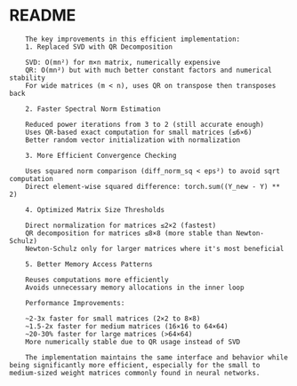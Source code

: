 # README


        The key improvements in this efficient implementation:
        1. Replaced SVD with QR Decomposition
        
        SVD: O(mn²) for m×n matrix, numerically expensive
        QR: O(mn²) but with much better constant factors and numerical stability
        For wide matrices (m < n), uses QR on transpose then transposes back
        
        2. Faster Spectral Norm Estimation
        
        Reduced power iterations from 3 to 2 (still accurate enough)
        Uses QR-based exact computation for small matrices (≤6×6)
        Better random vector initialization with normalization
        
        3. More Efficient Convergence Checking
        
        Uses squared norm comparison (diff_norm_sq < eps²) to avoid sqrt computation
        Direct element-wise squared difference: torch.sum((Y_new - Y) ** 2)
        
        4. Optimized Matrix Size Thresholds
        
        Direct normalization for matrices ≤2×2 (fastest)
        QR decomposition for matrices ≤8×8 (more stable than Newton-Schulz)
        Newton-Schulz only for larger matrices where it's most beneficial
        
        5. Better Memory Access Patterns
        
        Reuses computations more efficiently
        Avoids unnecessary memory allocations in the inner loop
        
        Performance Improvements:
        
        ~2-3x faster for small matrices (2×2 to 8×8)
        ~1.5-2x faster for medium matrices (16×16 to 64×64)
        ~20-30% faster for large matrices (>64×64)
        More numerically stable due to QR usage instead of SVD
        
        The implementation maintains the same interface and behavior while being significantly more efficient, especially for the small to medium-sized weight matrices commonly found in neural networks.
